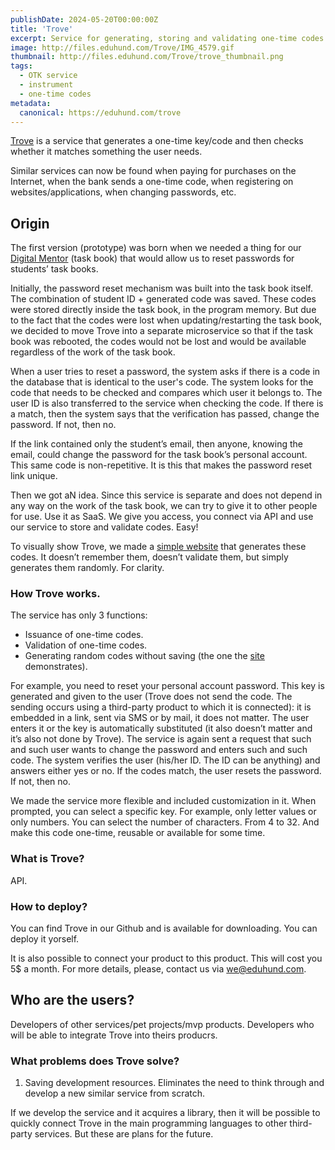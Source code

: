 ```yaml
---
publishDate: 2024-05-20T00:00:00Z
title: 'Trove'
excerpt: Service for generating, storing and validating one-time codes.
image: http://files.eduhund.com/Trove/IMG_4579.gif
thumbnail: http://files.eduhund.com/Trove/trove_thumbnail.png
tags:
  - OTK service
  - instrument
  - one-time codes
metadata:
  canonical: https://eduhund.com/trove
---
```


[Trove](http://otk.eduhund.com/) is a service that generates a one-time key/code and then checks whether it matches something the user needs. 

Similar services can now be found when paying for purchases on the Internet, when the bank sends a one-time code, when registering on websites/applications, when changing passwords, etc.

## Origin 

The first version (prototype) was born when we needed a thing for our [Digital Mentor](https://eduhund.gumroad.com/l/bosses) (task book) that would allow us to reset passwords for students’ task books.

Initially, the password reset mechanism was built into the task book itself. The combination of student ID + generated code was saved. These codes were stored directly inside the task book, in the program memory. But due to the fact that the codes were lost when updating/restarting the task book, we decided to move Trove into a separate microservice so that if the task book was rebooted, the codes would not be lost and would be available regardless of the work of the task book.

When a user tries to reset a password, the system asks if there is a code in the database that is identical to the user's code. The system looks for the code that needs to be checked and compares which user it belongs to. The user ID is also transferred to the service when checking the code. If there is a match, then the system says that the verification has passed, change the password. If not, then no.

If the link contained only the student’s email, then anyone, knowing the email, could change the password for the task book’s personal account. This same code is non-repetitive. It is this that makes the password reset link unique.

Then we got aN idea. Since this service is separate and does not depend in any way on the work of the task book, we can try to give it to other people for use. Use it as SaaS. We give you access, you connect via API and use our service to store and validate codes. Easy!

To visually show Trove, we made a [simple website](http://otk.eduhund.com/) that generates these codes. It doesn’t remember them, doesn’t validate them, but simply generates them randomly. For clarity.

### How Trove works.

The service has only 3 functions:

- Issuance of one-time codes.
- Validation of one-time codes.
- Generating random codes without saving (the one the [site](http://otk.eduhund.com/) demonstrates).

For example, you need to reset your personal account password. This key is generated and given to the user (Trove does not send the code. The sending occurs using a third-party product to which it is connected): it is embedded in a link, sent via SMS or by mail, it does not matter. The user enters it or the key is automatically substituted (it also doesn’t matter and it’s also not done by Trove). The service is again sent a request that such and such user wants to change the password and enters such and such code. The system verifies the user (his/her ID. The ID can be anything) and answers either yes or no. If the codes match, the user resets the password. If not, then no.

We made the service more flexible and included customization in it. When prompted, you can select a specific key. For example, only letter values or only numbers. You can select the number of characters. From 4 to 32. And make this code one-time, reusable or available for some time.

### What is Trove?

API.

### How to deploy?

You can find Trove in our Github and is available for downloading. You can deploy it yorself. 

It is also possible to connect your product to this product. This will cost you 5$ a month. For more details, please, contact us via we@eduhund.com. 

## Who are the users?

Developers of other services/pet projects/mvp products. Developers who will be able to integrate Trove into theirs producrs. 

### What problems does Trove solve?

1. Saving development resources. Eliminates the need to think through and develop a new similar service from scratch.

If we develop the service and it acquires a library, then it will be possible to quickly connect Trove in the main programming languages to other third-party services. But these are plans for the future.
